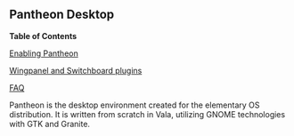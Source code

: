 ## Pantheon Desktop

**Table of Contents**

[Enabling Pantheon](#sec-pantheon-enable)

[Wingpanel and Switchboard plugins](#sec-pantheon-wingpanel-switchboard)

[FAQ](#sec-pantheon-faq)

Pantheon is the desktop environment created for the elementary OS distribution. It is written from scratch in Vala, utilizing GNOME technologies with GTK and Granite.
